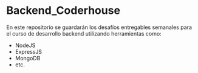 # Backend_Coderhouse
En este repositorio se guardarán los desafíos entregables semanales para el curso de desarrollo backend utilizando herramientas como:
+ NodeJS
+ ExpressJS 
+ MongoDB
+ etc.
